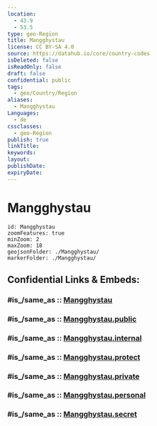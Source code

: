 ```yaml
---
location:
  - 43.9
  - 53.5
type: geo-Region
title: Mangghystau
license: CC BY-SA 4.0
source: https://datahub.io/core/country-codes
isDeleted: false
isReadOnly: false
draft: false
confidential: public
tags:
  - geo/Country/Region
aliases:
  - Mangghystau
Languages:
  - de
cssclasses:
  - geo-Region
publish: true
linkTitle:
keywords:
layout:
publishDate:
expiryDate:
---
```


# Mangghystau

```leaflet
id: Mangghystau
zoomFeatures: true 
minZoom: 2 
maxZoom: 18
geojsonFolder: ./Mangghystau/
markerFolder: ./Mangghystau/
```


## Confidential Links & Embeds: 

### #is_/same_as :: [Mangghystau](/_Standards/Earth/Continent/Asia/Asia~Central/Kazakhstan/Counties/Mangghystau.md) 

### #is_/same_as :: [Mangghystau.public](/_public/Earth/Continent/Asia/Asia~Central/Kazakhstan/Counties/Mangghystau.public.md) 

### #is_/same_as :: [Mangghystau.internal](/_internal/Earth/Continent/Asia/Asia~Central/Kazakhstan/Counties/Mangghystau.internal.md) 

### #is_/same_as :: [Mangghystau.protect](/_protect/Earth/Continent/Asia/Asia~Central/Kazakhstan/Counties/Mangghystau.protect.md) 

### #is_/same_as :: [Mangghystau.private](/_private/Earth/Continent/Asia/Asia~Central/Kazakhstan/Counties/Mangghystau.private.md) 

### #is_/same_as :: [Mangghystau.personal](/_personal/Earth/Continent/Asia/Asia~Central/Kazakhstan/Counties/Mangghystau.personal.md) 

### #is_/same_as :: [Mangghystau.secret](/_secret/Earth/Continent/Asia/Asia~Central/Kazakhstan/Counties/Mangghystau.secret.md)

